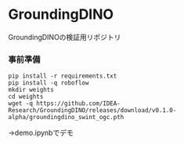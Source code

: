 # GroundingDINO
GroundingDINOの検証用リポジトリ

### 事前準備

```
pip install -r requirements.txt
pip install -q roboflow
mkdir weights
cd weights
wget -q https://github.com/IDEA-Research/GroundingDINO/releases/download/v0.1.0-alpha/groundingdino_swint_ogc.pth
```
→demo.ipynbでデモ